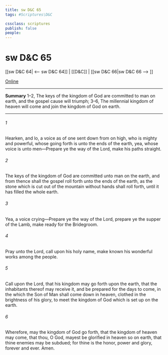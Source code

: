 ```yaml
---
title: sw D&C 65
tags: #Scriptures\D&C

cssclass: scriptures
publish: false
people:
---
```


# sw D&C 65
[[sw D&C 64| <-- sw D&C 64]] | [[D&C]] | [[sw D&C 66|sw D&C 66 --> ]]

[Online](https://churchofjesuschrist.org/study/scriptures/dc-testament/dc/65?lang=eng)

---
__Summary__
1–2, The keys of the kingdom of God are committed to man on earth, and the gospel cause will triumph; 3–6, The millennial kingdom of heaven will come and join the kingdom of God on earth.

---
###### 1 
Hearken, and lo, a voice as of one sent down from on high, who is mighty and powerful, whose going forth is unto the ends of the earth, yea, whose voice is unto men—Prepare ye the way of the Lord, make his paths straight.

###### 2 
The keys of the kingdom of God are committed unto man on the earth, and from thence shall the gospel roll forth unto the ends of the earth, as the stone which is cut out of the mountain without hands shall roll forth, until it has filled the whole earth.

###### 3 
Yea, a voice crying—Prepare ye the way of the Lord, prepare ye the supper of the Lamb, make ready for the Bridegroom.

###### 4 
Pray unto the Lord, call upon his holy name, make known his wonderful works among the people.

###### 5 
Call upon the Lord, that his kingdom may go forth upon the earth, that the inhabitants thereof may receive it, and be prepared for the days to come, in the which the Son of Man shall come down in heaven, clothed in the brightness of his glory, to meet the kingdom of God which is set up on the earth.

###### 6 
Wherefore, may the kingdom of God go forth, that the kingdom of heaven may come, that thou, O God, mayest be glorified in heaven so on earth, that thine enemies may be subdued; for thine is the honor, power and glory, forever and ever. Amen.

